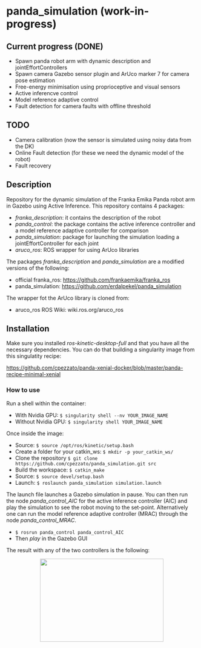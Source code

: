 # panda_simulation (work-in-progress)

## Current progress (DONE)
- Spawn panda robot arm with dynamic description and jointEffortControllers
- Spawn camera Gazebo sensor plugin and ArUco marker 7 for camera pose estimation
- Free-energy minimisation using proprioceptive and visual sensors
- Active inferencve control
- Model reference adaptive control
- Fault detection for camera faults with offline threshold

## TODO
- Camera calibration (now the sensor is simulated using noisy data from the DK)
- Online Fault detection (for these we need the dynamic model of the robot)
- Fault recovery

## Description

Repository for the dynamic simulation of the Franka Emika Panda robot arm in Gazebo using Active Inference. This repository contains 4 packages:

- *franka_description*: it contains the description of the robot
- *panda_control*: the package contains the active inference controller and a model reference adaptive controller for comparison
- *panda_simulation*: package for launching the simulation loading a jointEffortController for each joint
- *aruco_ros*: ROS wrapper for using ArUco libraries

The packages *franka_description* and *panda_simulation* are a modified versions of the following:

- official franka_ros: https://github.com/frankaemika/franka_ros
- panda_simulation: https://github.com/erdalpekel/panda_simulation

The wrapper fot the ArUco library is cloned from:
- aruco_ros ROS Wiki: wiki.ros.org/aruco_ros

## Installation

Make sure you installed *ros-kinetic-desktop-full* and that you have all the necessary dependencies. You can do that building a singularity image from this singulatity recipe:

https://github.com/cpezzato/panda-xenial-docker/blob/master/panda-recipe-minimal-xenial 

### How to use
Run a shell within the container:
- With Nvidia GPU: `$ singularity shell --nv YOUR_IMAGE_NAME` 
- Without Nvidia GPU: `$ singularity shell YOUR_IMAGE_NAME` 

Once inside the image:

- Source: `$ source /opt/ros/kinetic/setup.bash` 
- Create a folder for your catkin_ws: `$ mkdir -p your_catkin_ws/` <br /> 
- Clone the repository `$ git clone https://github.com/cpezzato/panda_simulation.git src` <br /> 
- Build the workspace: `$ catkin_make` <br /> 
- Source: `$ source devel/setup.bash` <br /> 
- Launch: `$ roslaunch panda_simulation simulation.launch`

The launch file launches a Gazebo simulation in pause. You can then run the node *panda_control_AIC* for the active inference controller (AIC) and play the simulation to see the robot moving to the set-point. Alternatively one can run the model reference adaptive controller (MRAC) through the node *panda_control_MRAC*. 

- `$ rosrun panda_control panda_control_AIC` 
- Then *play* in the Gazebo GUI

The result with any of the two controllers is the following:
<p align="center">
<img src="https://user-images.githubusercontent.com/49310726/56719843-cf4d5e00-6741-11e9-8a62-ed898c4ddee4.png" width="326" height="219">
</p>
